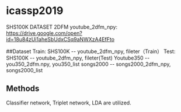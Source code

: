 # icassp2019

SHS100K DATASET 2DFM youtube_2dfm_npy: https://drive.google.com/open?id=18u84zUi1aheSbUdxCSq9aNWXzA4EfFto

##Dataset
Train: SHS100K -- youtube_2dfm_npy, fileter（Train）
Test: SHS100K -- youtube_2dfm_npy, fileter(Test)
      Youtube350 -- you350_2dfm.npy, you350_list
      songs2000 -- songs2000_2dfm_npy, songs2000_list
## Methods
Classifier network, Triplet network, LDA are utilized.
